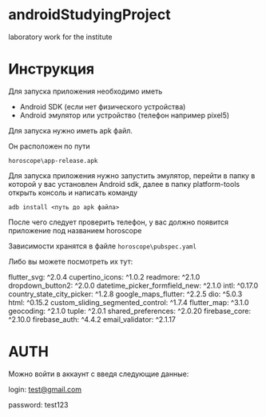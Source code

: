 # androidStudyingProject
laboratory work for the institute

# Инструкция 

Для запуска приложения необходимо иметь

- Android SDK (если нет физического устройства)
- Android эмулятор или устройство (телефон например pixel5)


Для запуска нужно иметь apk файл.

Он расположен по пути

```horoscope\app-release.apk```

Для запуска приложения нужно запустить эмулятор, перейти в папку в которой у вас установлен Android sdk, далее в папку platform-tools открыть консоль и написать команду
```
adb install <путь до apk файла>
```

После чего следует проверить телефон, у вас должно появится приложение под названием horoscope

Зависимости хранятся в файле 
```horoscope\pubspec.yaml```

Либо вы можете посмотреть их тут:


  flutter_svg: ^2.0.4
  cupertino_icons: ^1.0.2
  readmore: ^2.1.0
  dropdown_button2: ^2.0.0
  datetime_picker_formfield_new: ^2.1.0
  intl: ^0.17.0
  country_state_city_picker: ^1.2.8
  google_maps_flutter: ^2.2.5
  dio: ^5.0.3
  html: ^0.15.2
  custom_sliding_segmented_control: ^1.7.4
  flutter_map: ^3.1.0
  geocoding: ^2.1.0
  tuple: ^2.0.1
  shared_preferences: ^2.0.20
  firebase_core: ^2.10.0
  firebase_auth: ^4.4.2
  email_validator: ^2.1.17

# AUTH
Можно войти в аккаунт с введя следующие данные:

login: test@gmail.com

password: test123

